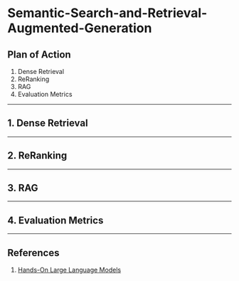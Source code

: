 # Semantic-Search-and-Retrieval-Augmented-Generation

## Plan of Action
1. Dense Retrieval
2. ReRanking
3. RAG
4. Evaluation Metrics

----------------------------------------

## 1. Dense Retrieval





----------------------------------------

## 2. ReRanking





----------------------------------------

## 3. RAG





----------------------------------------

## 4. Evaluation Metrics



----------------------------------------

## References
1. [Hands-On Large Language Models](https://github.com/HandsOnLLM/Hands-On-Large-Language-Models)
